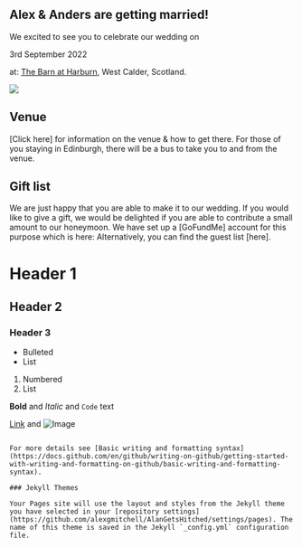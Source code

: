 ## **Alex & Anders are getting married!**

We excited to see you to celebrate our wedding on 

3rd September 2022 

at: [The Barn at Harburn](https://www.harburnbarn.co.uk/), West Calder, Scotland.

<a href="https://lh3.googleusercontent.com/Kw2iUPfh4Z8Sjpux4jdBKhOU0-rFigUVpsMAet0R_Er-XZnFBO_zPgccuqtRFwPT5qH-6xz5UDgfAvRLAPJK6JZlGlEfhBZiDiRfyTjviw37Dg5j38jwtSEOgaaFeHTm1hLhTbj3vA=w2400?source=screenshot.guru"> <img src="https://lh3.googleusercontent.com/Kw2iUPfh4Z8Sjpux4jdBKhOU0-rFigUVpsMAet0R_Er-XZnFBO_zPgccuqtRFwPT5qH-6xz5UDgfAvRLAPJK6JZlGlEfhBZiDiRfyTjviw37Dg5j38jwtSEOgaaFeHTm1hLhTbj3vA=w600-h315-p-k" /> </a>




## Venue

[Click here] for information on the venue & how to get there. For those of you staying in Edinburgh, there will be a bus to take you to and from the venue.


## Gift list

We are just happy that you are able to make it to our wedding.
If you would like to give a gift, we would be delighted if you are able to contribute a small amount to our honeymoon. We have set up a [GoFundMe] account for this purpose which is here:
Alternatively, you can find the guest list [here].

# Header 1
## Header 2
### Header 3

- Bulleted
- List

1. Numbered
2. List

**Bold** and _Italic_ and `Code` text

[Link](url) and ![Image](src)
```

For more details see [Basic writing and formatting syntax](https://docs.github.com/en/github/writing-on-github/getting-started-with-writing-and-formatting-on-github/basic-writing-and-formatting-syntax).

### Jekyll Themes

Your Pages site will use the layout and styles from the Jekyll theme you have selected in your [repository settings](https://github.com/alexgmitchell/AlanGetsHitched/settings/pages). The name of this theme is saved in the Jekyll `_config.yml` configuration file.

